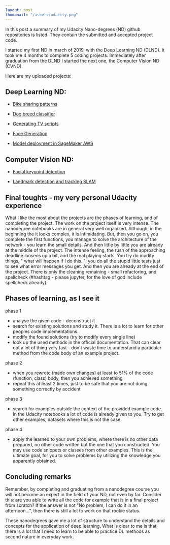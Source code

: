 ```yaml
---
layout: post
thumbnail: "/assets/udacity.png"
---
```


In this post a summary of my Udacity Nano-degrees (ND) github repositories is listed. They contain the submitted and accepted project code.

I started my first ND in march of 2019, with the Deep Learning ND (DLND). It took me 4 months to complete 5 coding projects. Immediately after graduation from the DLND I started the next one, the Computer Vision ND (CVND).

Here are my uploaded projects:


Deep Learning ND:
-----------------

- [Bike sharing patterns](https://github.com/bkocis/DLND_Pr_1_bike_sharing_patterns)

- [Dog breed classifier ](https://github.com/bkocis/DLND_Pr_2_dog_breed_classifier)

- [Generating TV scripts](https://github.com/bkocis/DLND_Pr_4_Generate_TV_scripts)

- [Face Generation](https://github.com/bkocis/DLND_Pr_5_Face_Generation)

- [Model deployment in SageMaker AWS](https://github.com/bkocis/DLND_Pr_7_deploying_model_AWS_SageMaker)


Computer Vision ND:
-------------------

- [Facial keypoint detection](https://github.com/bkocis/CVND_Pr_1_Facial_Keypoint_Detection)

- [Landmark detection and tracking SLAM](https://github.com/bkocis/CVND_Pr_3_Landmark_detection_and_tracking_SLAM)



Final toughts - my very personal Udacity experience
---------------------------------------------------

What I like the most about the projects are the phases of learning, and of completing the project.
The work on the project itself is very intense. The nanodegree notebooks are in general very well organized. Although, in the beginning the it looks complex, it is intimidating. But, then you go on, you complete the first functions, you manage to solve the architecture of the network - you learn the small details. And then little by little you are already at the middle of the project. The intense feeling, the rush of the approaching deadline loosens up a bit, and the real playing starts. You try do modify things, " what will happen if I do this.."; you do all the stupid little tests just to see what error messages you get. And then you are already at the end of the project. There is only the cleaning remaining - small refactoring, and spellcheck (#hashtag - please jupyter, for the love of god include spellcheck already).


Phases of learning, as I see it
-------------------------------

phase 1

- analyse the given code - deconstruct it 
- search for existing solutions and study it. There is a lot to learn for other peoples code implementations.
- modify the found solutions (try to modify every single line)
- look up the used methods in the official documentation. That can clear out a lot of thing very fast - don't waste time to understand a particular method from the code body of an example project.

phase 2

- when you rewrote (made own changes) at least to 51% of the code (function, class) body, then you achieved something
- repeat this at least 2 times, just to be safe that you are not doing something correctly by accident

phase 3 

- search for examples outside the context of the provided example code. In the Udacity notebooks a lot of code is already given to you. Try to get other examples, datasets where this is not the case.

phase 4 

- apply the learned to your own problems, where there is no other data prepared, no other code written but the one that you constructed. You may use code snippets or classes from other examples. This is the ultimate goal, for you to solve problems by utilizing the knowledge you apparently obtained. 


Concluding remarks
------------------

Remember, by completing and graduating from a nanodegree course you will not become an expert in the field of your ND, not even by far. Consider this: are you able to write all the code for example that is in a final project from scratch? If the answer is not "No problem, I can do it in an afternoon...", then there is still a lot to work on that rookie status.

These nanodegrees gave me a lot of structure to understand the details and concepts for the application of deep learning. What is clear to me is that there is a lot that I need to learn to be able to practice DL methods as second nature in everyday work. 
